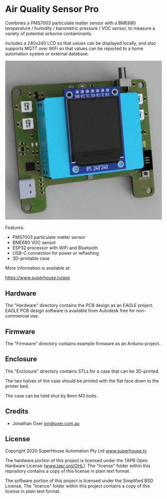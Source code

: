 Air Quality Sensor Pro
======================

Combines a PMS7003 particulate matter sensor with a BME680 temperature
/ humidity / barometric pressure / VOC sensor, to measure a variety of
potential airborne contaminants.

Includes a 240x240 LCD so that values can be displayed locally, and
also supports MQTT over WiFi so that values can be reported to a home
automation system or external database.

![Air Quality Sensor PCB](Images/AQS-v1_0-oblique-render.jpg)

Features:

 * PMS7003 particulate matter sensor
 * BME680 VOC sensor
 * ESP32 processor with WiFi and Bluetooth
 * USB-C connection for power or reflashing
 * 3D-printable case

More information is available at:

  https://www.superhouse.tv/aqs


Hardware
--------
The "Hardware" directory contains the PCB design as an EAGLE project.
EAGLE PCB design software is available from Autodesk free for
non-commercial use.


Firmware
--------
The "Firmware" directory contains example firmware as an Arduino
project.

Enclosure
---------
The "Enclosure" directory contains STLs for a case that can be
3D-printed.

The two halves of the case should be printed with the flat face down to
the printer bed.

The case can be held shut by 8mm M3 bolts.


Credits
-------
 * Jonathan Oxer <jon@oxer.com.au>


License
-------
Copyright 2020 SuperHouse Automation Pty Ltd  www.superhouse.tv  

The hardware portion of this project is licensed under the TAPR Open
Hardware License (www.tapr.org/OHL). The "license" folder within this
repository contains a copy of this license in plain text format.

The software portion of this project is licensed under the Simplified
BSD License. The "licence" folder within this project contains a
copy of this license in plain text format.

